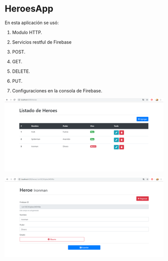 # HeroesApp

En esta aplicación se usó:

1. Modulo HTTP.

2. Servicios restful de Firebase

3. POST.

4. GET.

5. DELETE.

6. PUT.

7. Configuraciones en la consola de Firebase.


![alt text](https://github.com/albamaister/09_heroesApp/blob/master/src/assets/heroesApp1.png)

![alt text](https://github.com/albamaister/09_heroesApp/blob/master/src/assets/heroesApp2.png)

